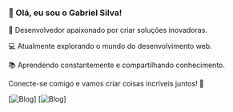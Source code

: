 ### 👋 Olá, eu sou o Gabriel Silva!

🚀 Desenvolvedor apaixonado por criar soluções inovadoras.

💻 Atualmente explorando o mundo do desenvolvimento web.

📚 Aprendendo constantemente e compartilhando conhecimento.

Conecte-se comigo e vamos criar coisas incríveis juntos! 🌟

[![Blog](https://img.shields.io/badge/Canva-%2300C4CC.svg?&style=for-the-badge&logo=Canva&logoColor=white)]
[![Blog](https://img.shields.io/badge/Khan%20Academy-14BF96?style=for-the-badge&logo=Khan%20Academy&logoColor=white)]
